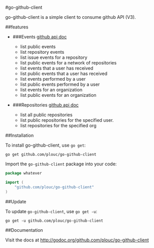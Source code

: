 #go-github-client

go-github-client is a simple client to consume github API (V3).

##features

*	
	###Events [github api doc](http://developer.github.com/v3/activity/events/)
	* list public events 
	* list repository events
	* list issue events for a repository
	* list public events for a network of repositories
	* list events that a user has received
	* list public events that a user has received
	* list events performed by a user
	* list public events performed by a user
	* list events for an organization
	* list public events for an organization

*	
	###Repositories [github api doc](http://developer.github.com/v3/repos/)
	* list all public repositories
	* list public repositories for the specified user.
	* list repositories for the specified org


##Installation

To install go-github-client, use `go get`:

    go get github.com/plouc/go-github-client

Import the `go-github-client` package into your code:

```go
package whatever

import (
    "github.com/plouc/go-github-client"
)
```

    
##Update

To update `go-github-client`, use `go get -u`:

    go get -u github.com/plouc/go-github-client



##Documentation

Visit the docs at http://godoc.org/github.com/plouc/go-github-client



